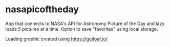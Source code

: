 # nasapicoftheday

App that connects to NASA's API for Astronomy Picture of the Day and lazy loads 5 pictures at a time. Option to save "favorites" using local storage. 

Loading graphic created using https://getloaf.io/
